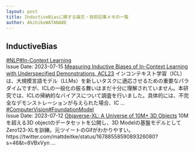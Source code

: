 ```yaml
---
layout: post
title: InductiveBiasに関する論文・技術記事メモの一覧
author: AkihikoWATANABE
---
```

## InductiveBias
<div class="visible-content">
<a class="button" href="articles/NLP.html">#NLP</a><a class="button" href="articles/In-Context Learning.html">#In-Context Learning</a><br><span class="issue_date">Issue Date: 2023-07-15</span>
<a href="https://github.com/AkihikoWatanabe/paper_notes/issues/830">Measuring Inductive Biases of In-Context Learning with Underspecified Demonstrations, ACL23</a>
<span class="snippet">インコンテキスト学習（ICL）は、大規模言語モデル（LLMs）を新しいタスクに適応させるための重要なパラダイムですが、ICLの一般化の振る舞いはまだ十分に理解されていません。本研究では、ICLの帰納的なバイアスについて調査を行いました。具体的には、不完全なデモンストレーションが与えられた場合、IC ...</span>
<a class="button" href="articles/ComputerVision.html">#ComputerVision</a><a class="button" href="articles/FoundationModel.html">#FoundationModel</a><br><span class="issue_date">Issue Date: 2023-07-12</span>
<a href="https://github.com/AkihikoWatanabe/paper_notes/issues/809">Objaverse-XL: A Universe of 10M+ 3D Objects</a>
<span class="snippet">10Mを超える3D objectのデータセットを公開し、3D Modelの基盤モデルとしてZero123-XLを訓練。元ツイートのGifがわかりやすい。https://twitter.com/mattdeitke/status/1678855859089326080?s=46&t=8VBxVyn ...</span>
</div>
